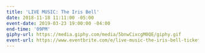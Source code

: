 ```yaml
---
title: 'LIVE MUSIC: The Iris Bell'
date: 2018-11-18 11:11:00 -05:00
event-date: 2019-03-23 19:00:00 -04:00
end-time: '09PM'
giphy-url: https://media.giphy.com/media/5bnwCixcgM0QE/giphy.gif
event-url: https://www.eventbrite.com/e/live-music-the-iris-bell-tickets-57234074658
---
```


